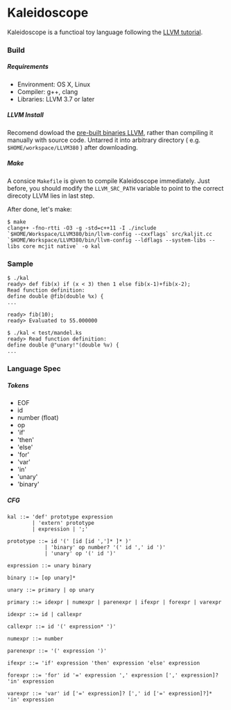 # Kaleidoscope
Kaleidoscope is a functioal toy language following the [LLVM tutorial](http://llvm.org/docs/tutorial/index.html). 



### Build

##### Requirements

- Environment: OS X, Linux
- Compiler: g++, clang
- Libraries: LLVM 3.7 or later


##### LLVM Install

Recomend dowload the [pre-built binaries LLVM](http://llvm.org/releases/download.html#3.8.0), rather than compiling it manually with source code. Untarred it into arbitrary directory ( e.g. `$HOME/workspace/LLVM380` ) after downloading.

##### Make

A consice `Makefile` is given to compile Kaleidoscope immediately. Just before, you should modify the `LLVM_SRC_PATH` variable to point to the correct direcoty LLVM lies in last step.

After done, let's make:

```shell
$ make
clang++ -fno-rtti -O3 -g -std=c++11 -I ./include `$HOME/Workspace/LLVM380/bin/llvm-config --cxxflags` src/kaljit.cc `$HOME/Workspace/LLVM380/bin/llvm-config --ldflags --system-libs --libs core mcjit native` -o kal
```



### Sample

```shell
$ ./kal
ready> def fib(x) if (x < 3) then 1 else fib(x-1)+fib(x-2);
Read function definition:
define double @fib(double %x) {
...

ready> fib(10);
ready> Evaluated to 55.000000

$ ./kal < test/mandel.ks
ready> Read function definition:
define double @"unary!"(double %v) {
...
```



### Language Spec

##### Tokens

- EOF
- id
- number (float)
- op
- 'if'
- 'then'
- 'else'
- 'for'
- 'var'
- 'in'
- 'unary'
- 'binary'

##### CFG

```
kal ::= 'def' prototype expression
		| 'extern' prototype
		| expression | ';'
		
prototype ::= id '(' [id [id ',']* ]* )'
			| 'binary' op number? '(' id ',' id ')'
			| 'unary' op '(' id ')'

expression ::= unary binary

binary ::= [op unary]*

unary ::= primary | op unary

primary ::= idexpr | numexpr | parenexpr | ifexpr | forexpr | varexpr

idexpr ::= id | callexpr

callexpr ::= id '(' expression* ')'

numexpr ::= number

parenexpr ::= '(' expression ')'

ifexpr ::= 'if' expression 'then' expression 'else' expression

forexpr ::= 'for' id '=' expression ',' expression [',' expression]? 'in' expression

varexpr ::= 'var' id ['=' expression]? [',' id ['=' expression]?]* 'in' expression
```

